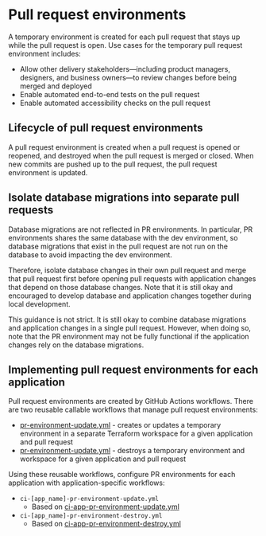 # Pull request environments

A temporary environment is created for each pull request that stays up while the pull request is open. Use cases for the temporary pull request environment includes:

- Allow other delivery stakeholders—including product managers, designers, and business owners—to review changes before being merged and deployed
- Enable automated end-to-end tests on the pull request
- Enable automated accessibility checks on the pull request

## Lifecycle of pull request environments

A pull request environment is created when a pull request is opened or reopened, and destroyed when the pull request is merged or closed. When new commits are pushed up to the pull request, the pull request environment is updated.

## Isolate database migrations into separate pull requests

Database migrations are not reflected in PR environments. In particular, PR environments shares the same database with the dev environment, so database migrations that exist in the pull request are not run on the database to avoid impacting the dev environment.

Therefore, isolate database changes in their own pull request and merge that pull request first before opening pull requests with application changes that depend on those database changes. Note that it is still okay and encouraged to develop database and application changes together during local development.

This guidance is not strict. It is still okay to combine database migrations and application changes in a single pull request. However, when doing so, note that the PR environment may not be fully functional if the application changes rely on the database migrations.

## Implementing pull request environments for each application

Pull request environments are created by GitHub Actions workflows. There are two reusable callable workflows that manage pull request environments:

- [pr-environment-update.yml](/.github/workflows/pr-environment-update.yml) - creates or updates a temporary environment in a separate Terraform workspace for a given application and pull request
- [pr-environment-update.yml](/.github/workflows/pr-environment-update.yml) - destroys a temporary environment and workspace for a given application and pull request

Using these reusable workflows, configure PR environments for each application with application-specific workflows:

- `ci-[app_name]-pr-environment-update.yml`
  - Based on [ci-app-pr-environment-update.yml](https://github.com/navapbc/template-infra/blob/main/.github/workflows/ci-app-pr-environment-update.yml)
- `ci-[app_name]-pr-environment-destroy.yml`
  - Based on [ci-app-pr-environment-destroy.yml](https://github.com/navapbc/template-infra/blob/main/.github/workflows/ci-app-pr-environment-destroy.yml)
